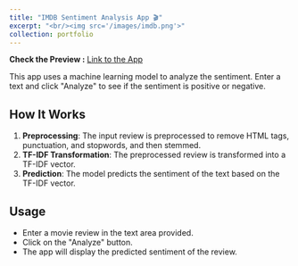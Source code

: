 ```yaml
---
title: "IMDB Sentiment Analysis App 🎬"
excerpt: "<br/><img src='/images/imdb.png'>"
collection: portfolio
---
```


**Check the Preview :** [Link to the App](https://imdb-sentiment-analyzer.streamlit.app/)

This app uses a machine learning model to analyze the sentiment. Enter a text and click "Analyze" to see if the sentiment is positive or negative.

## How It Works
1. **Preprocessing**: The input review is preprocessed to remove HTML tags, punctuation, and stopwords, and then stemmed.
2. **TF-IDF Transformation**: The preprocessed review is transformed into a TF-IDF vector.
3. **Prediction**: The model predicts the sentiment of the text based on the TF-IDF vector.

## Usage
- Enter a movie review in the text area provided.
- Click on the "Analyze" button.
- The app will display the predicted sentiment of the review.